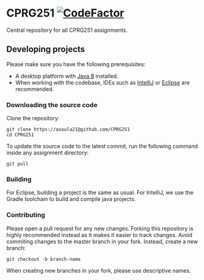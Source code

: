 # CPRG251 [![CodeFactor](https://www.codefactor.io/repository/github/asoula21/cprg251/badge?s=670b2daf0ba298a6b71cab3f2f39307970d2ccd9)](https://www.codefactor.io/repository/github/asoula21/cprg251)
Central repository for all CPRG251 assignments.

## Developing projects

Please make sure you have the following prerequisites:

- A desktop platform with [Java 8](https://www.oracle.com/java/technologies/downloads/) installed.
- When working with the codebase, IDEs such as [IntelliJ](https://www.jetbrains.com/idea/) or [Eclipse](https://www.eclipse.org/downloads/) are recommended.

### Downloading the source code

Clone the repository:

```shell
git clone https://asoula21@github.com/CPRG251
cd CPRG251
```

To update the source code to the latest commit, run the following command inside any assignment directory:

```shell
git pull
```

### Building

For Eclipse, building a project is the same as usual. For IntelliJ, we use the Gradle toolchain to build and compile java projects.

### Contributing

Please open a pull request for any new changes. Forking this repository is highly recommended instead as it makes it easier to track changes.
Avoid commiting changes to the master branch in your fork. Instead, create a new branch:
```shell
git checkout -b branch-name
```

When creating new branches in your fork, please use descriptive names.
